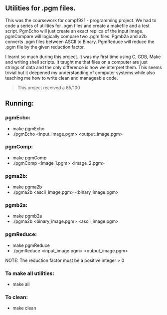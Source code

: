 ## Utilities for .pgm files.

This was the coursework for comp1921 - programming project. We had to code a series of utilities for .pgm files and create a makefile and a test script.
PgmEcho will just create an exact replica of the input image. pgmCompare will logically compare two .pgm files. Pgmb2a and a2b converts .pgm files between ASCII to Binary. PgmReduce will reduce the .pgm file by the given reduction factor.

I learnt so much during this project. It was my first time using C, GDB, Make and writing shell scripts. It taught me that files on a computer are just strings of data and the only difference is how we interpret them. This seems trivial but it deepened my understanding of computer systems while also teaching me how to write clean and manageable code.

> This project received a 65/100

## Running:

### pgmEcho:
- make pgmEcho
- ./pgmEcho <input_image.pgm> <output_image.pgm>


### pgmComp:
- make pgmComp
- ./pgmComp <image_1.pgm> <image_2.pgm>


### pgma2b:
- make pgma2b
- ./pgma2b <ascii_image.pgm> <binary_image.pgm>


### pgmb2a:
- make pgmb2a
- ./pgma2b <binary_image.pgm> <ascii_image.pgm>
	

### pgmReduce:
- make pgmReduce
- ./pgmReduce <input_image.pgm> <reduction factor> <output_image.pgm>

NOTE: The reduction factor must be a positive integer > 0

### To make all utilities:
- make all
	
### To clean:
- make clean
